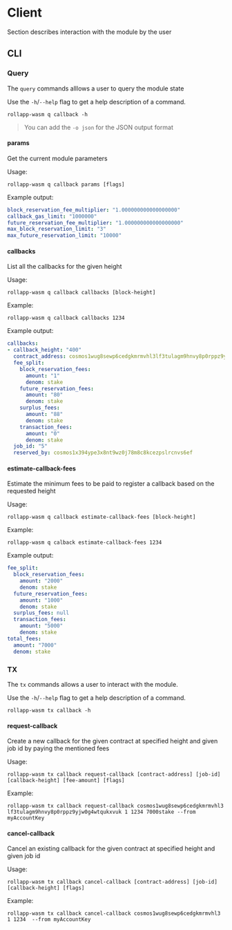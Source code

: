 # Client

Section describes interaction with the module by the user

## CLI

### Query

The `query` commands alllows a user to query the module state

Use the `-h`/`--help` flag to get a help description of a command.

`rollapp-wasm q callback -h`

> You can add the `-o json` for the JSON output format

#### params

Get the current module parameters

Usage:

`rollapp-wasm q callback params [flags]`

Example output:

```yaml
block_reservation_fee_multiplier: "1.000000000000000000"
callback_gas_limit: "1000000"
future_reservation_fee_multiplier: "1.000000000000000000"
max_block_reservation_limit: "3"
max_future_reservation_limit: "10000"
```

#### callbacks

List all the callbacks for the given height

Usage:

`rollapp-wasm q callback callbacks [block-height]`

Example:

`rollapp-wasm q callback callbacks 1234`

Example output:

```yaml
callbacks:
- callback_height: "400"
  contract_address: cosmos1wug8sewp6cedgkmrmvhl3lf3tulagm9hnvy8p0rppz9yjw0g4wtqukxvuk
  fee_split:
    block_reservation_fees:
      amount: "1"
      denom: stake
    future_reservation_fees:
      amount: "80"
      denom: stake
    surplus_fees:
      amount: "88"
      denom: stake
    transaction_fees:
      amount: "0"
      denom: stake
  job_id: "5"
  reserved_by: cosmos1x394ype3x8nt9wz0j78m8c8kcezpslrcnvs6ef
```

#### estimate-callback-fees

Estimate the minimum fees to be paid to register a callback based on the requested height

Usage:

`rollapp-wasm q callback estimate-callback-fees [block-height]`

Example:

`rollapp-wasm q calback estimate-callback-fees 1234`

Example output:

```yaml
fee_split:
  block_reservation_fees:
    amount: "2000"
    denom: stake
  future_reservation_fees:
    amount: "1000"
    denom: stake
  surplus_fees: null
  transaction_fees:
    amount: "5000"
    denom: stake
total_fees:
  amount: "7000"
  denom: stake
```

### TX

The `tx` commands allows a user to interact with the module.

Use the `-h`/`--help` flag to get a help description of a command.

`rollapp-wasm tx callback -h`

#### request-callback

Create a new callback for the given contract at specified height and given job id by paying the mentioned fees

Usage:

`rollapp-wasm tx callback request-callback [contract-address] [job-id] [callback-height] [fee-amount] [flags]`

Example:

`rollapp-wasm tx callback request-callback cosmos1wug8sewp6cedgkmrmvhl3
lf3tulagm9hnvy8p0rppz9yjw0g4wtqukxvuk 1 1234 7000stake --from myAccountKey`

#### cancel-callback

Cancel an existing callback for the given contract at specified height and given job id

Usage:

`rollapp-wasm tx callback cancel-callback [contract-address] [job-id] [callback-height] [flags]`

Example:

`rollapp-wasm tx callback cancel-callback cosmos1wug8sewp6cedgkmrmvhl3 1 1234  --from myAccountKey`
